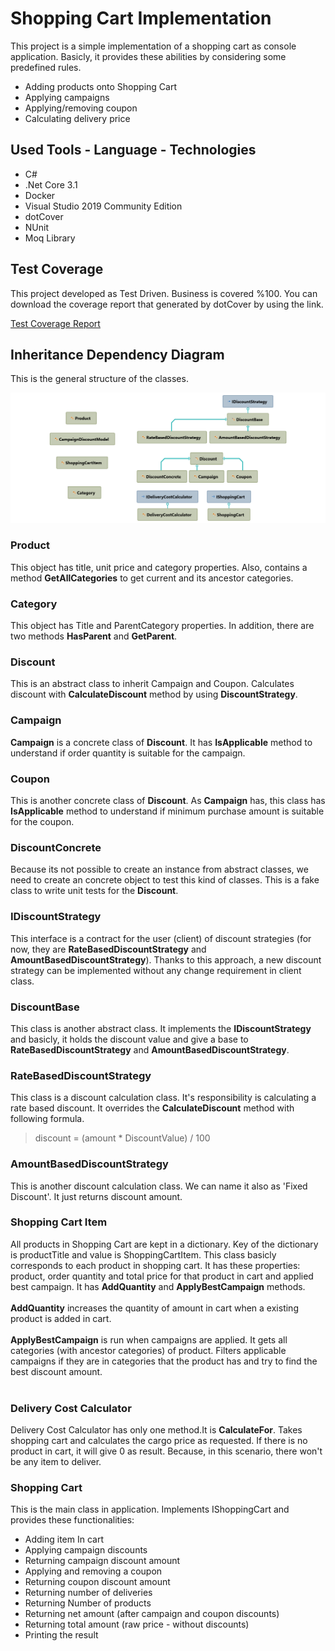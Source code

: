 # Shopping Cart Implementation
This project is a simple implementation of a shopping cart as console application. 
Basicly, it provides these abilities by considering some predefined rules.
- Adding products onto Shopping Cart
- Applying campaigns
- Applying/removing coupon
- Calculating delivery price

## Used Tools - Language - Technologies
- C#
- .Net Core 3.1
- Docker
- Visual Studio 2019 Community Edition
- dotCover
- NUnit
- Moq Library

## Test Coverage

This project developed as Test Driven. Business is covered %100. You can download the coverage report that generated by dotCover by using the link.

<a href="SolutionItems/TestCoverageReport.zip" download>Test Coverage Report</a>

## Inheritance Dependency Diagram

This is the general structure of the classes.

![Dependency Diagram](SolutionItems/DependencyDiagram.png)

### Product
This object has title, unit price and category properties. Also, contains a method **GetAllCategories** to get current and its ancestor categories.

### Category
This object has Title and ParentCategory properties. In addition, there are two methods **HasParent** and **GetParent**.

### Discount
This is an abstract class to inherit Campaign and Coupon. Calculates discount with **CalculateDiscount** method by using **DiscountStrategy**.

### Campaign
**Campaign** is a concrete class of **Discount**. It has **IsApplicable** method to understand if order quantity is suitable for the campaign.

### Coupon
This is another concrete class of **Discount**. As **Campaign** has, this class has **IsApplicable** method to understand if minimum purchase amount is suitable for the coupon.

### DiscountConcrete
Because its not possible to create an instance from abstract classes, we need to create an concrete object to test this kind of classes. This is a fake class to write unit tests for the **Discount**.

### IDiscountStrategy
This interface is a contract for the user (client) of discount strategies (for now, they are **RateBasedDiscountStrategy** and **AmountBasedDiscountStrategy**). Thanks to this approach, a new discount strategy can be implemented without any change requirement in client class.

### DiscountBase
This class is another abstract class. It implements the **IDiscountStrategy** and basicly, it holds the discount value and give a base to **RateBasedDiscountStrategy** and **AmountBasedDiscountStrategy**.

### RateBasedDiscountStrategy
This class is a discount calculation class. It's responsibility is calculating a rate based discount. It overrides the **CalculateDiscount** method with following formula.

> discount = (amount * DiscountValue) / 100

### AmountBasedDiscountStrategy
This is another discount calculation class. We can name it also as 'Fixed Discount'. It just returns discount amount.

### Shopping Cart Item
All products in Shopping Cart are kept in a dictionary. Key of the dictionary is productTitle and value is ShoppingCartItem. This class basicly corresponds to each product in shopping cart. It has these properties: product, order quantity and total price for that product in cart and applied best campaign. It has **AddQuantity** and **ApplyBestCampaign** methods. <br/> <br/>
**AddQuantity** increases the quantity of amount in cart when a existing product is added in cart. <br/> <br/>
**ApplyBestCampaign** is run when campaigns are applied. It gets all categories (with ancestor categories) of product. Filters applicable campaigns if they are in categories that the product has and try to find the best discount amount. <br/> <br/>

### Delivery Cost Calculator
Delivery Cost Calculator has only one method.It is **CalculateFor**. Takes shopping cart and calculates the cargo price as requested. If there is no product in cart, it will give 0 as result. Because, in this scenario, there won't be any item to deliver.

### Shopping Cart
This is the main class in application. Implements IShoppingCart and provides these functionalities:
- Adding item In cart
- Applying campaign discounts
- Returning campaign discount amount
- Applying and removing a coupon
- Returning coupon discount amount
- Returning number of deliveries 
- Returning Number of products 
- Returning net amount (after campaign and coupon discounts)
- Returning total amount (raw price - without discounts)
- Printing the result
















